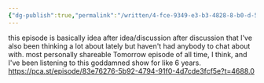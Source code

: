 ```yaml
---
{"dg-publish":true,"permalink":"/written/4-fce-9349-e3-b3-4828-8-b0-d-513-c3-c3-ea-07-f/","dgHomeLink":true,"dgPassFrontmatter":false}
---
```


this episode is basically idea after idea/discussion after discussion that I've also been thinking a lot about lately but haven't had anybody to chat about with. most personally shareable Tomorrow episode of all time, I think, and I've been listening to this goddamned show for like 6 years. https://pca.st/episode/83e76276-5b92-4794-91f0-4d7cde3fcf5e?t=4688.0